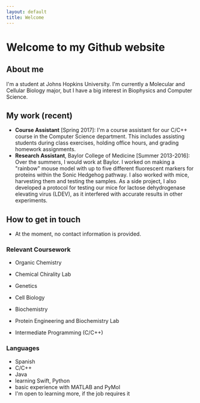 ```yaml
---
layout: default
title: Welcome
---
```


# Welcome to my Github website
## About me
I'm a student at Johns Hopkins University. I'm currently a Molecular and Cellular Biology major, but I have a big interest in Biophysics and Computer Science.

## My work (recent)
* **Course Assistant** [Spring 2017]: I'm a course assistant for our C/C++ course in the Computer Science department. This includes assisting students during class exercises, holding office hours, and grading homework assignments.
* **Research Assistant**, Baylor College of Medicine [Summer 2013-2016]: Over the summers, I would work at Baylor. I worked on making a "rainbow" mouse model with up to five different fluorescent markers for proteins within the Sonic Hedgehog pathway. I also worked with mice, harvesting them and testing the samples. As a side project, I also developed a protocol for testing our mice for lactose dehydrogenase elevating virus (LDEV), as it interfered with accurate results in other experiments.

## How to get in touch
* At the moment, no contact information is provided.

### Relevant Coursework
* Organic Chemistry
* Chemical Chirality Lab
* Genetics
* Cell Biology
* Biochemistry
* Protein Engineering and Biochemistry Lab

* Intermediate Programming (C/C++)

### Languages
* Spanish
* C/C++
* Java
* learning Swift, Python
* basic experience with MATLAB and PyMol
* I'm open to learning more, if the job requires it
